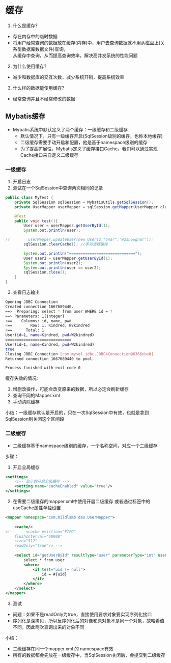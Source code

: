 # 缓存
1. 什么是缓存?
- 存在内存中的临时数据
- 将用户经常查询的数据放在缓存(内存)中，用户去查询数据就不用从磁盘上(关系型数据库数据文件)查询，  
从缓存中查询，从而提高查询效率，解决高并发系统的性能问题

2. 为什么使用缓存?
- 减少和数据库的交互次数，减少系统开销，提高系统效率

3. 什么样的数据能使用缓存?
- 经常查询并且不经常修改的数据

## Mybatis缓存
- Mybatis系统中默认定义了两个缓存：一级缓存和二级缓存
  - 默认情况下，只有一级缓存开启(SqlSession级别的缓存，也称本地缓存)
  - 二级缓存需要手动开启和配置，他是基于namespace级别的缓存
  - 为了提高扩展性，Mybatis定义了缓存接口Cache。我们可以通过实现Cache接口来自定义二级缓存

### 一级缓存
1. 开启日志
2. 测试在一个SqlSession中查询两次相同的记录
```java
public class MyTest {
    private SqlSession sqlSession = MybatisUtils.getSqlSession();
    private UserMapper userMapper = sqlSession.getMapper(UserMapper.class);

    @Test
    public void test(){
        User user = userMapper.getUserById(1);
        System.out.println(user);

//        userMapper.updateUser(new User(2,"Gnar","W2snowgnar"));
        sqlSession.clearCache(); //手动清理缓存

        System.out.println("=============================");
        User user2 = userMapper.getUserById(1);
        System.out.println(user2);
        System.out.println(user == user2);
        sqlSession.close();
    }
}
```
3. 查看日志输出
```bash
Opening JDBC Connection
Created connection 1667689440.
==>  Preparing: select * from user WHERE id = ? 
==> Parameters: 1(Integer)
<==    Columns: id, name, pwd
<==        Row: 1, Kindred, W2kindred
<==      Total: 1
User(id=1, name=Kindred, pwd=W2kindred)
=============================
User(id=1, name=Kindred, pwd=W2kindred)
true
Closing JDBC Connection [com.mysql.jdbc.JDBC4Connection@6366ebe0]
Returned connection 1667689440 to pool.

Process finished with exit code 0
```
缓存失效的情况:
1. 增删改操作，可能会改变原来的数据，所以必定会刷新缓存
2. 查询不同的Mapper.xml
3. 手动清除缓存

小结：一级缓存默认是开启的，只在一次SqlSession中有效，也就是拿到SqlSession到关闭这个区间段

### 二级缓存
- 二级缓存基于namespace级别的缓存，一个名称空间，对应一个二级缓存

步骤：  
1. 开启全局缓存
```xml
<settings>
    <!-- 显示的开启全局缓存 -->
    <setting name="cacheEnabled" value="true"/>
</settings>
```
2. 在需要二级缓存的mapper.xml中使用<cache/>开启二级缓存 或者通过标签中的useCache属性单独设置
```xml
<mapper namespace="com.mildlamb.dao.UserMapper">
    
    <cache/>
<!--     <cache eviction="FIFO"
    flushInterval="60000"
    size="512"
    readOnly="true"/> -->
    
    <select id="getUserById" resultType="user" parameterType="int" useCache="true">
        select * from user
        <where>
            <if test="uid != null">
                id = #{uid}
            </if>
        </where>
    </select>
</mapper>
```

3. 测试
  - 问题：如果不是readOnly为true，直接使用<cache/>要求对象要实现序列化接口
  - 序列化是深拷贝，所以反序列化后的对像和原对象不是同一个对象，故哈希值不同，因此两次查询出来的对象不同

小结：
- 二级缓存在同一个mapper.xml 的 namespace有效
- 所有的数据都会先放在一级缓存中，当SqlSession关闭后，会提交到二级缓存
